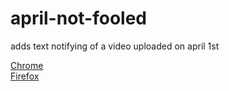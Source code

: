 # april-not-fooled
adds text notifying of a video uploaded on april 1st

[Chrome](https://chromewebstore.google.com/detail/)<br>
[Firefox](https://addons.mozilla.org/en-CA/firefox/)<br>